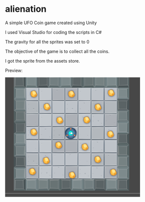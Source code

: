 # alienation
A simple UFO Coin game created using Unity 

I used Visual Studio for coding the scripts in C#

The gravity for all the sprites was set to 0

The objective of the game is to collect all the coins.

I got the sprite from the assets store.


Preview:

<img src= "https://github.com/chandran-jr/alienation/blob/master/gameunity.PNG">

